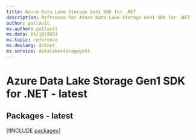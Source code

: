 ```yaml
---
title: Azure Data Lake Storage Gen1 SDK for .NET
description: Reference for Azure Data Lake Storage Gen1 SDK for .NET
author: pallavit
ms.author: pallavit
ms.data: 01/18/2023
ms.topic: reference
ms.devlang: dotnet
ms.service: datalakestoragegen1
---
```

# Azure Data Lake Storage Gen1 SDK for .NET - latest
## Packages - latest
[!INCLUDE [packages](data-lake-storage-gen1-index.md)]